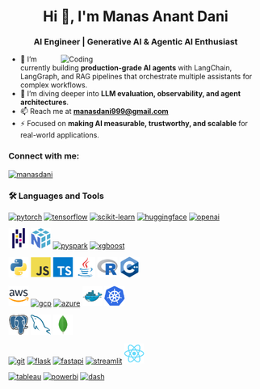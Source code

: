 
<h1 align="center">Hi 👋, I'm Manas Anant Dani</h1>
<h3 align="center">AI Engineer | Generative AI & Agentic AI Enthusiast</h3>
<img align="right" alt="Coding" width="400" src="https://camo.githubusercontent.com/2366b34bb903c09617990fb5fff4622f3e941349e846ddb7e73df872a9d21233/68747470733a2f2f63646e2e6472696262626c652e636f6d2f75736572732f3733303730332f73637265656e73686f74732f363538313234332f6176656e746f2e676966">

- 🔭 I’m currently building **production-grade AI agents** with LangChain, LangGraph, and RAG pipelines that orchestrate multiple assistants for complex workflows.  
- 🌱 I’m diving deeper into **LLM evaluation, observability, and agent architectures**.  
- 📫 Reach me at **manasdani999@gmail.com**  
- ⚡ Focused on **making AI measurable, trustworthy, and scalable** for real-world applications.  

<h3 align="left">Connect with me:</h3>
<p align="left">
<a href="https://linkedin.com/in/manasdani" target="blank"><img align="center" src="https://raw.githubusercontent.com/rahuldkjain/github-profile-readme-generator/master/src/images/icons/Social/linked-in-alt.svg" alt="manasdani" height="30" width="40" /></a>
</p>

<h3 align="left">🛠️ Languages and Tools</h3>
<p align="left">

  <!-- AI/ML & GenAI -->
  <a href="https://pytorch.org/" target="_blank"><img src="https://www.vectorlogo.zone/logos/pytorch/pytorch-icon.svg" alt="pytorch" height="40"/></a>
  <a href="https://www.tensorflow.org/" target="_blank"><img src="https://www.vectorlogo.zone/logos/tensorflow/tensorflow-icon.svg" alt="tensorflow" height="40"/></a>
  <a href="https://scikit-learn.org/" target="_blank"><img src="https://upload.wikimedia.org/wikipedia/commons/0/05/Scikit_learn_logo_small.svg" alt="scikit-learn" height="40"/></a>
  <a href="https://huggingface.co/" target="_blank"><img src="https://huggingface.co/front/assets/huggingface_logo.svg" alt="huggingface" height="40"/></a>
  <a href="https://openai.com/" target="_blank"><img src="https://upload.wikimedia.org/wikipedia/commons/4/4d/OpenAI_Logo.svg" alt="openai" height="40"/></a>

  <!-- Data Processing -->
  <a href="https://pandas.pydata.org/" target="_blank"><img src="https://raw.githubusercontent.com/devicons/devicon/master/icons/pandas/pandas-original.svg" alt="pandas" height="40"/></a>
  <a href="https://numpy.org/" target="_blank"><img src="https://raw.githubusercontent.com/devicons/devicon/master/icons/numpy/numpy-original.svg" alt="numpy" height="40"/></a>
  <a href="https://spark.apache.org/" target="_blank"><img src="https://spark.apache.org/images/spark-logo-trademark.png" alt="pyspark" height="40"/></a>
  <a href="https://xgboost.readthedocs.io/" target="_blank"><img src="https://upload.wikimedia.org/wikipedia/commons/6/69/XGBoost_logo.png" alt="xgboost" height="40"/></a>

  <!-- Programming Languages -->
  <a href="https://www.python.org/" target="_blank"><img src="https://raw.githubusercontent.com/devicons/devicon/master/icons/python/python-original.svg" alt="python" height="40"/></a>
  <a href="https://www.javascript.com/" target="_blank"><img src="https://raw.githubusercontent.com/devicons/devicon/master/icons/javascript/javascript-original.svg" alt="javascript" height="40"/></a>
  <a href="https://www.typescriptlang.org/" target="_blank"><img src="https://raw.githubusercontent.com/devicons/devicon/master/icons/typescript/typescript-original.svg" alt="typescript" height="40"/></a>
  <a href="https://www.java.com/" target="_blank"><img src="https://raw.githubusercontent.com/devicons/devicon/master/icons/java/java-original.svg" alt="java" height="40"/></a>
  <a href="https://www.r-project.org/" target="_blank"><img src="https://raw.githubusercontent.com/devicons/devicon/master/icons/r/r-original.svg" alt="r" height="40"/></a>
  <a href="https://isocpp.org/" target="_blank"><img src="https://raw.githubusercontent.com/devicons/devicon/master/icons/cplusplus/cplusplus-original.svg" alt="cpp" height="40"/></a>

  <!-- Cloud & Infra -->
  <a href="https://aws.amazon.com/" target="_blank"><img src="https://raw.githubusercontent.com/devicons/devicon/master/icons/amazonwebservices/amazonwebservices-original.svg" alt="aws" height="40"/></a>
  <a href="https://cloud.google.com/" target="_blank"><img src="https://www.vectorlogo.zone/logos/google_cloud/google_cloud-icon.svg" alt="gcp" height="40"/></a>
  <a href="https://azure.microsoft.com/" target="_blank"><img src="https://www.vectorlogo.zone/logos/microsoft_azure/microsoft_azure-icon.svg" alt="azure" height="40"/></a>
  <a href="https://www.docker.com/" target="_blank"><img src="https://raw.githubusercontent.com/devicons/devicon/master/icons/docker/docker-original.svg" alt="docker" height="40"/></a>
  <a href="https://kubernetes.io/" target="_blank"><img src="https://raw.githubusercontent.com/devicons/devicon/master/icons/kubernetes/kubernetes-plain.svg" alt="kubernetes" height="40"/></a>

  <!-- Databases -->
  <a href="https://www.postgresql.org/" target="_blank"><img src="https://raw.githubusercontent.com/devicons/devicon/master/icons/postgresql/postgresql-original.svg" alt="postgresql" height="40"/></a>
  <a href="https://www.mysql.com/" target="_blank"><img src="https://raw.githubusercontent.com/devicons/devicon/master/icons/mysql/mysql-original.svg" alt="mysql" height="40"/></a>
  <a href="https://www.mongodb.com/" target="_blank"><img src="https://raw.githubusercontent.com/devicons/devicon/master/icons/mongodb/mongodb-original.svg" alt="mongodb" height="40"/></a>

  <!-- Development & DevOps -->
  <a href="https://git-scm.com/" target="_blank"><img src="https://www.vectorlogo.zone/logos/git-scm/git-scm-icon.svg" alt="git" height="40"/></a>
  <a href="https://flask.palletsprojects.com/" target="_blank"><img src="https://www.vectorlogo.zone/logos/pocoo_flask/pocoo_flask-icon.svg" alt="flask" height="40"/></a>
  <a href="https://fastapi.tiangolo.com/" target="_blank"><img src="https://fastapi.tiangolo.com/img/logo-margin/logo-teal.png" alt="fastapi" height="40"/></a>
  <a href="https://streamlit.io/" target="_blank"><img src="https://streamlit.io/images/brand/streamlit-logo-primary-colormark-darktext.png" alt="streamlit" height="40"/></a>
  <a href="https://react.dev/" target="_blank"><img src="https://raw.githubusercontent.com/devicons/devicon/master/icons/react/react-original.svg" alt="react" height="40"/></a>

  <!-- Visualization -->
  <a href="https://www.tableau.com/" target="_blank"><img src="https://cdn.worldvectorlogo.com/logos/tableau-software.svg" alt="tableau" height="40"/></a>
  <a href="https://powerbi.microsoft.com/" target="_blank"><img src="https://raw.githubusercontent.com/microsoft/PowerBI-Icons/main/SVG/Power-BI.svg" alt="powerbi" height="40"/></a>
  <a href="https://plotly.com/dash/" target="_blank"><img src="https://dash.plotly.com/assets/images/dash-logo.png" alt="dash" height="40"/></a>
</p>
